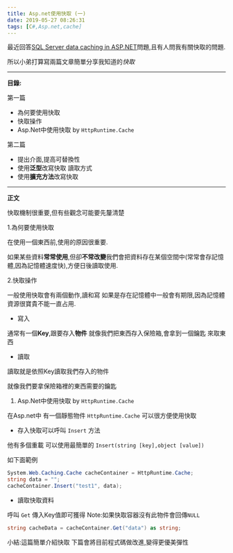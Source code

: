 ```yaml
---
title: Asp.net使用快取 (一)
date: 2019-05-27 08:26:31
tags: [C#,Asp.net,cache]
---
```


最近回答[SQL Server data caching in ASP.NET](https://stackoverflow.com/questions/51160978/sql-server-data-caching-in-asp-net/51161277#51161277)問題,且有人問我有關快取的問題.

所以小弟打算寫兩篇文章簡單分享我知道的*快取*

-----
**目錄:**

第一篇 
* 為何要使用快取
* 快取操作
* Asp.Net中使用快取 by `HttpRuntime.Cache`

第二篇 
* 提出介面,提高可替換性
* 使用**泛型**改寫快取 讀取方式
* 使用**擴充方法**改寫快取


-----

**正文**

快取機制很重要,但有些觀念可能要先釐清楚

1.為何要使用快取

在使用一個東西前,使用的原因很重要.

如果某些資料**常常使用**,但卻**不常改變**我們會把資料存在某個空間中(常常會存記憶體,因為記憶體速度快),方便日後讀取使用.

2.快取操作

一般使用快取會有兩個動作,讀和寫
如果是存在記憶體中一般會有期限,因為記憶體資源很寶貴不能一直占用.

* 寫入

通常有一個**Key**,跟要存入**物件**
就像我們把東西存入保險箱,會拿到一個鑰匙 來取東西

* 讀取

讀取就是依照Key讀取我們存入的物件

就像我們要拿保險箱裡的東西需要的鑰匙

1. Asp.Net中使用快取 by `HttpRuntime.Cache`

在Asp.net中 有一個靜態物件  `HttpRuntime.Cache` 可以很方便使用快取

* 存入快取可以呼叫 `Insert` 方法

他有多個重載 可以使用最簡單的 `Insert(string [key],object [value])`

如下面範例

``` c#
System.Web.Caching.Cache cacheContainer = HttpRuntime.Cache;
string data = "";
cacheContainer.Insert("test1", data);
```

* 讀取快取資料

呼叫 `Get` 傳入Key值即可獲得  Note:如果快取容器沒有此物件會回傳`NULL`

```c#
string cacheData = cacheContainer.Get("data") as string;
```

小結:這篇簡單介紹快取 下篇會將目前程式碼做改進,變得更優美彈性

